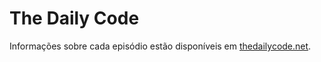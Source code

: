 # The Daily Code

Informações sobre cada episódio estão disponíveis em [thedailycode.net](https://thedailycode.net).
